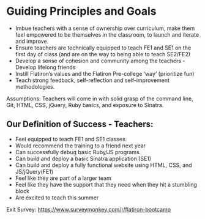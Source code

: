 # Guiding Principles and Goals

+ Imbue teachers with a sense of ownership over curriculum, make them feel empowered to be themselves in the classroom, to launch and iterate and improve.
+ Ensure teachers are technically equipped to teach FE1 and SE1 on the first day of class (and are on the way to being able to teach SE2/FE2)
+ Develop a sense of cohesion and community among the teachers - Develop lifelong friends
+ Instill Flatiron’s values and the Flatiron Pre-college ‘way’ (prioritize fun)
+ Teach strong feedback, self-reflection and self-improvement methodologies.

Assumptions:
Teachers will come in with solid grasp of the command line, Git, HTML, CSS, jQuery, Ruby basics, and exposure to Sinatra.


## Our Definition of Success - Teachers:
+ Feel equipped to teach FE1 and SE1 classes.
+ Would recommend the training to a friend next year
+ Can successfully debug basic Ruby/JS programs.
+ Can build and deploy a basic Sinatra application (SE1)
+ Can build and deploy a fully functional website using HTML, CSS, and JS/jQuery(FE1)
+ Feel like they are part of a larger team
+ Feel like they have the support that they need when they hit a stumbling block
+ Are excited to teach this summer

Exit Survey: https://www.surveymonkey.com/r/flatiron-bootcamp